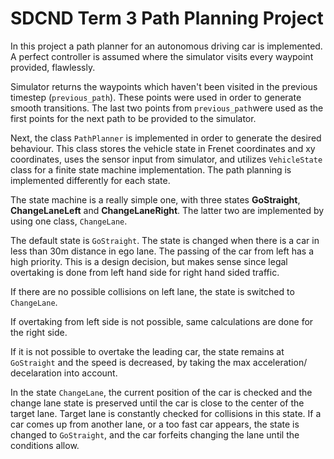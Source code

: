 # SDCND Term 3 Path Planning Project

In this project a path planner for an autonomous driving car is implemented. A perfect controller is assumed where the simulator visits every waypoint provided, flawlessly.

Simulator returns the waypoints which haven't been visited in the previous timestep (`previous_path`). These points were used in order to generate smooth transitions. The last two points from `previous_path`were used as the first points for the next path to be provided to the simulator.

Next, the class `PathPlanner` is implemented in order to generate the desired behaviour. This class stores the vehicle state in Frenet coordinates and xy coordinates, uses the sensor input from simulator, and utilizes `VehicleState` class for a finite state machine implementation. The path planning is implemented differently for each state.

The state machine is a really simple one, with three states __GoStraight__, __ChangeLaneLeft__ and __ChangeLaneRight__. The latter two are implemented by using one class, `ChangeLane`. 

The default state is `GoStraight`. The state is changed when there is a car in less than 30m distance in ego lane. The passing of the car from left has a high priority. This is a design decision, but makes sense since legal overtaking is done from left hand side for right hand sided traffic. 

If there are no possible collisions on left lane, the state is switched to `ChangeLane`.

If overtaking from left side is not possible, same calculations are done for the right side. 

If it is not possible to overtake the leading car, the state remains at `GoStraight` and the speed is decreased, by taking the max acceleration/ decelaration into account.

In the state `ChangeLane`, the current position of the car is checked and the change lane state is preserved until the car is close to the center of the target lane. Target lane is constantly checked for collisions in this state. If a car comes up from another lane, or a too fast car appears, the state is changed to `GoStraight`, and the car forfeits changing the lane until the conditions allow. 
